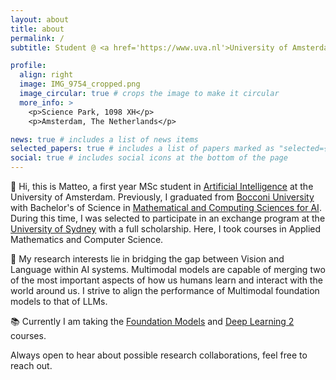 ```yaml
---
layout: about
title: about
permalink: /
subtitle: Student @ <a href='https://www.uva.nl'>University of Amsterdam</a>

profile:
  align: right
  image: IMG_9754_cropped.png
  image_circular: true # crops the image to make it circular
  more_info: >
    <p>Science Park, 1098 XH</p>
    <p>Amsterdam, The Netherlands</p>

news: true # includes a list of news items
selected_papers: true # includes a list of papers marked as "selected={true}"
social: true # includes social icons at the bottom of the page
---
```


📌 Hi, this is Matteo, a first year MSc student in [Artificial Intelligence](https://www.uva.nl/shared-content/programmas/en/masters/artificial-intelligence/artificial-intelligence.html) at the University of Amsterdam. Previously, I graduated from [Bocconi University](https://www.unibocconi.it/en) with Bachelor's of Science in [Mathematical and Computing Sciences for AI](https://www.unibocconi.eu/wps/wcm/connect/bocconi/sitopubblico_en/navigation+tree/home/programs/bachelor+of+science/mathematical+and+computing+sciences+for+artificial+intelligence/mathematical+and+computing+sciences+for+artificial+intelligence/). During this time, I was selected to participate in an exchange program at the [University of Sydney](https://www.sydney.edu.au) with a full scholarship. Here, I took courses in Applied Mathematics and Computer Science.   

💭 My research interests lie in bridging the gap between Vision and Language within AI systems. Multimodal models are capable of merging two of the most important aspects of how us humans learn and interact with the world around us. I strive to align the performance of Multimodal foundation models to that of LLMs. 
<!-- I am also interested in Reinforcement Learning applied to robotics.  -->

📚 Currently I am taking the [Foundation Models](https://uvafomo.github.io) and [Deep Learning 2](https://uvadl2c.github.io) courses. 

Always open to hear about possible research collaborations, feel free to reach out.


<!-- 
Write your biography here. Tell the world about yourself. Link to your favorite [subreddit](http://reddit.com). You can put a picture in, too. The code is already in, just name your picture `prof_pic.jpg` and put it in the `img/` folder.

Put your address / P.O. box / other info right below your picture. You can also disable any of these elements by editing `profile` property of the YAML header of your `_pages/about.md`. Edit `_bibliography/papers.bib` and Jekyll will render your [publications page](/al-folio/publications/) automatically.

Link to your social media connections, too. This theme is set up to use [Font Awesome icons](https://fontawesome.com/) and [Academicons](https://jpswalsh.github.io/academicons/), like the ones below. Add your Facebook, Twitter, LinkedIn, Google Scholar, or just disable all of them. -->
